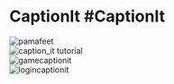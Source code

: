 # CaptionIt	#CaptionIt
![pamafeet](https://user-images.githubusercontent.com/30800738/47259779-66c0b400-d474-11e8-8f78-beeb87e23674.gif)	
![caption_it tutorial](https://user-images.githubusercontent.com/30800738/47259773-35e07f00-d474-11e8-99a5-8f2bfdcfbbc9.gif)	
![gamecaptionit](https://user-images.githubusercontent.com/30800738/47259790-80fa9200-d474-11e8-8a01-7d91e147a5dc.gif)	
![logincaptionit](https://user-images.githubusercontent.com/30800738/47259791-82c45580-d474-11e8-8f3c-ff8c9e7a8b63.gif)

